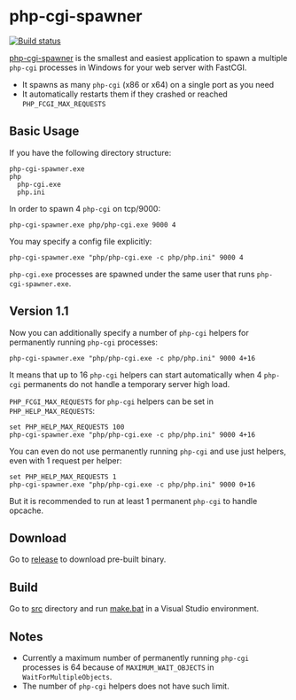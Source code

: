 # php-cgi-spawner
[![Build status](https://ci.appveyor.com/api/projects/status/6f2rqvltmp9ax4nd?svg=true)](https://ci.appveyor.com/project/deemru/php-cgi-spawner)

[php-cgi-spawner](https://github.com/deemru/php-cgi-spawner) is the smallest and easiest application to spawn a multiple `php-cgi` processes in Windows for your web server with FastCGI.

- It spawns as many `php-cgi` (x86 or x64) on a single port as you need
- It automatically restarts them if they crashed or reached `PHP_FCGI_MAX_REQUESTS`

## Basic Usage

If you have the following directory structure:

```
php-cgi-spawner.exe
php
  php-cgi.exe
  php.ini
```

In order to spawn 4 `php-cgi` on tcp/9000:

```
php-cgi-spawner.exe php/php-cgi.exe 9000 4
```

You may specify a config file explicitly:

```
php-cgi-spawner.exe "php/php-cgi.exe -c php/php.ini" 9000 4
```

`php-cgi.exe` processes are spawned under the same user that runs `php-cgi-spawner.exe`.

## Version 1.1

Now you can additionally specify a number of `php-cgi` helpers for permanently running `php-cgi` processes:

```
php-cgi-spawner.exe "php/php-cgi.exe -c php/php.ini" 9000 4+16
```

It means that up to 16 `php-cgi` helpers can start automatically when 4 `php-cgi` permanents do not handle a temporary server high load.

`PHP_FCGI_MAX_REQUESTS` for `php-cgi` helpers can be set in `PHP_HELP_MAX_REQUESTS`:

```
set PHP_HELP_MAX_REQUESTS 100
php-cgi-spawner.exe "php/php-cgi.exe -c php/php.ini" 9000 4+16
```

You can even do not use permanently running `php-cgi` and use just helpers, even with 1 request per helper:

```
set PHP_HELP_MAX_REQUESTS 1
php-cgi-spawner.exe "php/php-cgi.exe -c php/php.ini" 9000 0+16
```

But it is recommended to run at least 1 permanent `php-cgi` to handle opcache.

## Download

Go to [release](https://github.com/deemru/php-cgi-spawner/releases/latest) to download pre-built binary.

## Build

Go to [src](src) directory and run [make.bat](src/make.bat) in a Visual Studio environment.

## Notes

- Currently a maximum number of permanently running `php-cgi` processes is 64 because of `MAXIMUM_WAIT_OBJECTS` in `WaitForMultipleObjects`.
- The number of `php-cgi` helpers does not have such limit.

